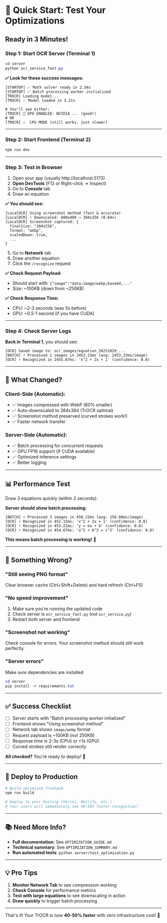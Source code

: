# 🚀 Quick Start: Test Your Optimizations

## Ready in 3 Minutes!

### Step 1: Start OCR Server (Terminal 1)

```powershell
cd server
python ocr_service_fast.py
```

**✅ Look for these success messages:**

```
[STARTUP] ✅ Math solver ready in 2.34s
[STARTUP] ✅ Batch processing worker initialized
[TROCR] Loading model...
[TROCR] ✅ Model loaded in 3.21s

# You'll see either:
[TROCR] 🚀 GPU ENABLED: NVIDIA ... (good!)
# OR
[TROCR] ⚠️  CPU MODE (still works, just slower)
```

---

### Step 2: Start Frontend (Terminal 2)

```powershell
npm run dev
```

---

### Step 3: Test in Browser

1. Open your app (usually http://localhost:5173)
2. **Open DevTools** (F12 or Right-click → Inspect)
3. Go to **Console** tab
4. Draw an equation

**✅ You should see:**

```
[LocalOCR] Using screenshot method (fast & accurate)
[LocalOCR] ⚡ Downscaled: 600x400 → 384x256 (0.64x)
[LocalOCR] Screenshot captured: {
  finalSize: "384x256",
  format: "webp",
  scaledDown: true,
  ...
}
```

5. Go to **Network** tab
6. Draw another equation
7. Click the `/recognize` request

**✅ Check Request Payload:**
- Should start with: `{"image":"data:image/webp;base64,..."`
- Size: ~100KB (down from ~250KB)

**✅ Check Response Time:**
- CPU: ~2-3 seconds (was 5s before)
- GPU: ~0.5-1 second (if you have CUDA)

---

### Step 4: Check Server Logs

**Back in Terminal 1**, you should see:

```
[OCR] Saved image to: ocr_images/equation_20251029_...
[BATCH] ⚡ Processed 1 images in 2453.23ms (avg: 2453.23ms/image)
[OCR] ⚡ Recognized in 2455.67ms: 'x^2 + 2x + 1' (confidence: 0.8)
```

---

## 🎯 What Changed?

### Client-Side (Automatic):
- ✅ Images compressed with WebP (60% smaller)
- ✅ Auto-downscaled to 384x384 (TrOCR optimal)
- ✅ Screenshot method preserved (curved strokes work!)
- ✅ Faster network transfer

### Server-Side (Automatic):
- ✅ Batch processing for concurrent requests
- ✅ GPU FP16 support (if CUDA available)
- ✅ Optimized inference settings
- ✅ Better logging

---

## 📊 Performance Test

Draw 3 equations quickly (within 2 seconds):

**Server should show batch processing:**

```
[BATCH] ⚡ Processed 3 images in 450.23ms (avg: 150.08ms/image)
[OCR] ⚡ Recognized in 452.15ms: 'x^2 + 2x + 1' (confidence: 0.8)
[OCR] ⚡ Recognized in 453.21ms: 'y = mx + b' (confidence: 0.8)
[OCR] ⚡ Recognized in 454.67ms: 'a^2 + b^2 = c^2' (confidence: 0.8)
```

**This means batch processing is working!** 🎉

---

## 🐛 Something Wrong?

### "Still seeing PNG format"

Clear browser cache (Ctrl+Shift+Delete) and hard refresh (Ctrl+F5)

### "No speed improvement"

1. Make sure you're running the updated code
2. Check server is `ocr_service_fast.py` (not `ocr_service.py`)
3. Restart both server and frontend

### "Screenshot not working"

Check console for errors. Your screenshot method should still work perfectly.

### "Server errors"

Make sure dependencies are installed:
```powershell
cd server
pip install -r requirements.txt
```

---

## ✅ Success Checklist

- [ ] Server starts with "Batch processing worker initialized"
- [ ] Frontend shows "Using screenshot method"
- [ ] Network tab shows `image/webp` format
- [ ] Request payload is ~100KB (not 250KB)
- [ ] Response time is 2-3s (CPU) or <1s (GPU)
- [ ] Curved strokes still render correctly

**All checked?** You're ready to deploy! 🚀

---

## 🚀 Deploy to Production

```powershell
# Build optimized frontend
npm run build

# Deploy to your hosting (Vercel, Netlify, etc.)
# Your users will immediately see 40-50% faster recognition!
```

---

## 📚 Need More Info?

- **Full documentation**: See `OPTIMIZATION_GUIDE.md`
- **Technical summary**: See `OPTIMIZATION_SUMMARY.md`
- **Run automated tests**: `python server/test_optimization.py`

---

## 💡 Pro Tips

1. **Monitor Network Tab** to see compression working
2. **Check Console** for performance metrics
3. **Test with large equations** to see downscaling in action
4. **Draw quickly** to trigger batch processing

---

That's it! Your TrOCR is now **40-50% faster** with zero infrastructure cost! 🎉

